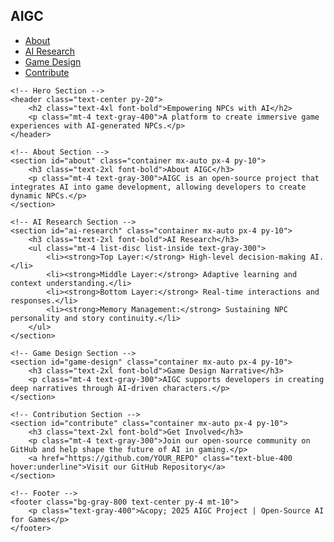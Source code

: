 <!DOCTYPE html>
<html lang="en">
<head>
    <meta charset="UTF-8">
    <meta name="viewport" content="width=device-width, initial-scale=1.0">
    <title>AIGC - AI Empowered NPCs</title>
    <script src="https://cdn.tailwindcss.com"></script>
</head>
<body class="bg-gray-900 text-white">
    <!-- Navbar -->
    <nav class="bg-gray-800 p-4">
        <div class="container mx-auto flex justify-between">
            <h1 class="text-xl font-bold">AIGC</h1>
            <ul class="flex space-x-4">
                <li><a href="#about" class="hover:text-blue-400">About</a></li>
                <li><a href="#ai-research" class="hover:text-blue-400">AI Research</a></li>
                <li><a href="#game-design" class="hover:text-blue-400">Game Design</a></li>
                <li><a href="#contribute" class="hover:text-blue-400">Contribute</a></li>
            </ul>
        </div>
    </nav>

    <!-- Hero Section -->
    <header class="text-center py-20">
        <h2 class="text-4xl font-bold">Empowering NPCs with AI</h2>
        <p class="mt-4 text-gray-400">A platform to create immersive game experiences with AI-generated NPCs.</p>
    </header>

    <!-- About Section -->
    <section id="about" class="container mx-auto px-4 py-10">
        <h3 class="text-2xl font-bold">About AIGC</h3>
        <p class="mt-4 text-gray-300">AIGC is an open-source project that integrates AI into game development, allowing developers to create dynamic NPCs.</p>
    </section>

    <!-- AI Research Section -->
    <section id="ai-research" class="container mx-auto px-4 py-10">
        <h3 class="text-2xl font-bold">AI Research</h3>
        <ul class="mt-4 list-disc list-inside text-gray-300">
            <li><strong>Top Layer:</strong> High-level decision-making AI.</li>
            <li><strong>Middle Layer:</strong> Adaptive learning and context understanding.</li>
            <li><strong>Bottom Layer:</strong> Real-time interactions and responses.</li>
            <li><strong>Memory Management:</strong> Sustaining NPC personality and story continuity.</li>
        </ul>
    </section>

    <!-- Game Design Section -->
    <section id="game-design" class="container mx-auto px-4 py-10">
        <h3 class="text-2xl font-bold">Game Design Narrative</h3>
        <p class="mt-4 text-gray-300">AIGC supports developers in creating deep narratives through AI-driven characters.</p>
    </section>

    <!-- Contribution Section -->
    <section id="contribute" class="container mx-auto px-4 py-10">
        <h3 class="text-2xl font-bold">Get Involved</h3>
        <p class="mt-4 text-gray-300">Join our open-source community on GitHub and help shape the future of AI in gaming.</p>
        <a href="https://github.com/YOUR_REPO" class="text-blue-400 hover:underline">Visit our GitHub Repository</a>
    </section>

    <!-- Footer -->
    <footer class="bg-gray-800 text-center py-4 mt-10">
        <p class="text-gray-400">&copy; 2025 AIGC Project | Open-Source AI for Games</p>
    </footer>
</body>
</html>
